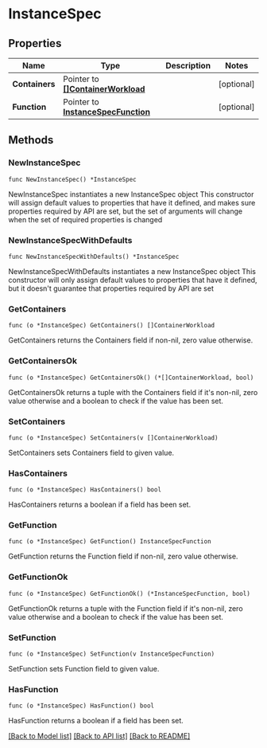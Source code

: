 # InstanceSpec

## Properties

Name | Type | Description | Notes
------------ | ------------- | ------------- | -------------
**Containers** | Pointer to [**[]ContainerWorkload**](ContainerWorkload.md) |  | [optional] 
**Function** | Pointer to [**InstanceSpecFunction**](InstanceSpecFunction.md) |  | [optional] 

## Methods

### NewInstanceSpec

`func NewInstanceSpec() *InstanceSpec`

NewInstanceSpec instantiates a new InstanceSpec object
This constructor will assign default values to properties that have it defined,
and makes sure properties required by API are set, but the set of arguments
will change when the set of required properties is changed

### NewInstanceSpecWithDefaults

`func NewInstanceSpecWithDefaults() *InstanceSpec`

NewInstanceSpecWithDefaults instantiates a new InstanceSpec object
This constructor will only assign default values to properties that have it defined,
but it doesn't guarantee that properties required by API are set

### GetContainers

`func (o *InstanceSpec) GetContainers() []ContainerWorkload`

GetContainers returns the Containers field if non-nil, zero value otherwise.

### GetContainersOk

`func (o *InstanceSpec) GetContainersOk() (*[]ContainerWorkload, bool)`

GetContainersOk returns a tuple with the Containers field if it's non-nil, zero value otherwise
and a boolean to check if the value has been set.

### SetContainers

`func (o *InstanceSpec) SetContainers(v []ContainerWorkload)`

SetContainers sets Containers field to given value.

### HasContainers

`func (o *InstanceSpec) HasContainers() bool`

HasContainers returns a boolean if a field has been set.

### GetFunction

`func (o *InstanceSpec) GetFunction() InstanceSpecFunction`

GetFunction returns the Function field if non-nil, zero value otherwise.

### GetFunctionOk

`func (o *InstanceSpec) GetFunctionOk() (*InstanceSpecFunction, bool)`

GetFunctionOk returns a tuple with the Function field if it's non-nil, zero value otherwise
and a boolean to check if the value has been set.

### SetFunction

`func (o *InstanceSpec) SetFunction(v InstanceSpecFunction)`

SetFunction sets Function field to given value.

### HasFunction

`func (o *InstanceSpec) HasFunction() bool`

HasFunction returns a boolean if a field has been set.


[[Back to Model list]](../README.md#documentation-for-models) [[Back to API list]](../README.md#documentation-for-api-endpoints) [[Back to README]](../README.md)


